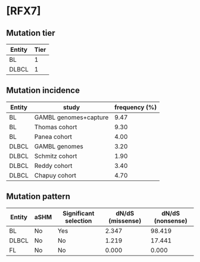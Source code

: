 # [RFX7]

## Mutation tier

|Entity|Tier|
|------|----|
|BL    |1   |
|DLBCL |1   |

## Mutation incidence

|Entity|study                |frequency (%)|
|------|---------------------|-------------|
|BL    |GAMBL genomes+capture|9.47         |
|BL    |Thomas cohort        |9.30         |
|BL    |Panea cohort         |4.00         |
|DLBCL |GAMBL genomes        |3.20         |
|DLBCL |Schmitz cohort       |1.90         |
|DLBCL |Reddy cohort         |3.40         |
|DLBCL |Chapuy cohort        |4.70         |

## Mutation pattern

|Entity|aSHM|Significant selection|dN/dS (missense)|dN/dS (nonsense)|
|------|----|---------------------|----------------|----------------|
|BL    |No  |Yes                  |2.347           |98.419          |
|DLBCL |No  |No                   |1.219           |17.441          |
|FL    |No  |No                   |0.000           | 0.000          |

